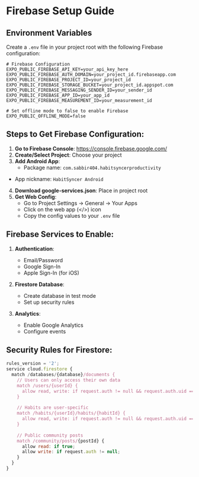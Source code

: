 # Firebase Setup Guide

## Environment Variables

Create a `.env` file in your project root with the following Firebase configuration:

```env
# Firebase Configuration
EXPO_PUBLIC_FIREBASE_API_KEY=your_api_key_here
EXPO_PUBLIC_FIREBASE_AUTH_DOMAIN=your_project_id.firebaseapp.com
EXPO_PUBLIC_FIREBASE_PROJECT_ID=your_project_id
EXPO_PUBLIC_FIREBASE_STORAGE_BUCKET=your_project_id.appspot.com
EXPO_PUBLIC_FIREBASE_MESSAGING_SENDER_ID=your_sender_id
EXPO_PUBLIC_FIREBASE_APP_ID=your_app_id
EXPO_PUBLIC_FIREBASE_MEASUREMENT_ID=your_measurement_id

# Set offline mode to false to enable Firebase
EXPO_PUBLIC_OFFLINE_MODE=false
```

## Steps to Get Firebase Configuration:

1. **Go to Firebase Console**: https://console.firebase.google.com/
2. **Create/Select Project**: Choose your project
3. **Add Android App**: 
   - Package name: `com.sabbir404.habitsyncerproductivity`
- App nickname: `HabitSyncer Android`
4. **Download google-services.json**: Place in project root
5. **Get Web Config**: 
   - Go to Project Settings → General → Your Apps
   - Click on the web app (</>) icon
   - Copy the config values to your `.env` file

## Firebase Services to Enable:

1. **Authentication**:
   - Email/Password
   - Google Sign-In
   - Apple Sign-In (for iOS)

2. **Firestore Database**:
   - Create database in test mode
   - Set up security rules

3. **Analytics**:
   - Enable Google Analytics
   - Configure events

## Security Rules for Firestore:

```javascript
rules_version = '2';
service cloud.firestore {
  match /databases/{database}/documents {
    // Users can only access their own data
    match /users/{userId} {
      allow read, write: if request.auth != null && request.auth.uid == userId;
    }
    
    // Habits are user-specific
    match /habits/{userId}/habits/{habitId} {
      allow read, write: if request.auth != null && request.auth.uid == userId;
    }
    
    // Public community posts
    match /community/posts/{postId} {
      allow read: if true;
      allow write: if request.auth != null;
    }
  }
}
```

